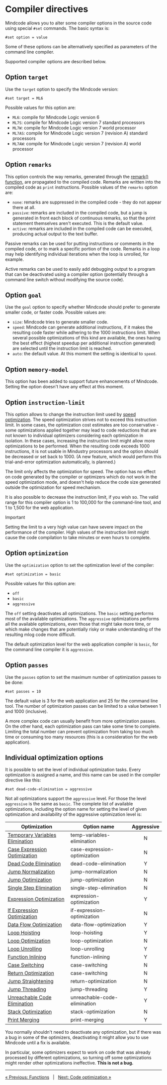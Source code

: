# Compiler directives

Mindcode allows you to alter some compiler options in the source code using special `#set` commands.
The basic syntax is: 

```
#set option = value
```

Some of these options can be alternatively specified as parameters of the command line compiler.

Supported compiler options are described below.

## Option `target`

Use the `target` option to specify the Mindcode version:

```
#set target = ML6
```

Possible values for this option are:
* `ML6`: compile for Mindcode Logic version 6
* `ML7S`: compile for Mindcode Logic version 7 standard processors
* `ML7W`: compile for Mindcode Logic version 7 world processor
* `ML7AS`: compile for Mindcode Logic version 7 (revision A) standard processors
* `ML7AW`: compile for Mindcode Logic version 7 (revision A) world processor

## Option `remarks`

This option controls the way remarks, generated through the [remark() function](SYNTAX-4-FUNCTIONS.markdown#remark), 
are propagated to the compiled code. Remarks are written into the compiled code as `print` instructions. Possible values 
of the `remarks` option are:

* `none`: remarks are suppressed in the compiled code - they do not appear there at all.
* `passive`: remarks are included in the compiled code, but a jump is generated in front each block of continuous 
  remarks, so that the print statement themselves aren't executed. This is the default value.
* `active`: remarks are included in the compiled code can be executed, producing actual output to the text buffer.

Passive remarks can be used for putting instructions or comments in the compiled code, or to mark a specific portion 
of the code. Remarks in a loop may help identifying individual iterations when the loop is unrolled, for example.

Active remarks can be used to easily add debugging output to a program that can be deactivated using a compiler 
option (potentially through a command line switch without modifying the source code).

## Option `goal`

Use the `goal` option to specify whether Mindcode should prefer to generate smaller code, or faster code. 
Possible values are:

* `size`: Mindcode tries to generate smaller code.
* `speed`: Mindcode can generate additional instructions, if it makes the resulting code faster while adhering to 
  the 1000 instructions limit. When several possible optimizations of this kind are available, the ones having the 
  best effect (highest speedup per additional instruction generated) are selected until the instruction limit is 
  reached. 
* `auto`: the default value. At this moment the setting is identical to `speed`.

## Option `memory-model`

This option has been added to support future enhancements of Mindcode. Setting the option doesn't have any effect at 
this moment. 

## Option `instruction-limit`

This option allows to change the instruction limit used by [speed
optimization](SYNTAX-6-OPTIMIZATIONS.markdown#optimization-for-speed). The speed optimization strives not to exceed 
this instruction limit. In some cases, the optimization cost estimates are too conservative - some optimizations 
applied together may lead to code reductions that are not known to individual optimizers considering each 
optimization in isolation. In these cases, increasing the instruction limit might allow more optimizations to be 
performed. When the resulting code exceeds 1000 instructions, it is not usable in Mindustry processors and the 
option should be decreased or set back to 1000. (A new feature, which would perform this trial-and-error 
optimization automatically, is planned.)

The limit only affects the optimization for speed. The option has no effect on code generated by the compiler or 
optimizers which do not work in the speed optimization mode, and doesn't help reduce the code size generated outside 
the optimization for speed mechanism. 

It is also possible to decrease the instruction limit, if you wish so. The valid range for this compiler option is 1 
to 100,000 for the command-line tool, and 1 to 1,500 for the web application.

> [!IMPORTANT]
> Setting the limit to a very high value can have severe impact on the performance of the compiler. High 
> values of the instruction limit might cause the code compilation to take minutes or even hours to complete.

## Option `optimization`

Use the `optimization` option to set the optimization level of the compiler:

```
#set optimization = basic
```

Possible values for this option are:

* `off`
* `basic`
* `aggressive`

The `off` setting deactivates all optimizations. The `basic` setting performs most of the available optimizations.
The `aggressive` optimizations performs all the available optimizations, even those that might take more time, or 
which make changes that are potentially risky or make understanding of the resulting mlog code more difficult.

The default optimization level for the web application compiler is `basic`, for the command line compiler it is 
`aggressive`.

## Option `passes`

Use the `passes` option to set the maximum number of optimization passes to be done:

```
#set passes = 10
```

The default value is 3 for the web application and 25 for the command line tool. The number of optimization passes
can be limited to a value between 1 and 1000 (inclusive).

A more complex code can usually benefit from more optimization passes. On the other hand, each optimization pass can
take some time to complete. Limiting the total number can prevent optimization from taking too much time or
consuming too many resources (this is a consideration for the web application).

## Individual optimization options

It is possible to set the level of individual optimization tasks. Every optimization is assigned a name,
and this name can be used in the compiler directive like this:

```
#set dead-code-elimination = aggressive
```

Not all optimizations support the `aggressive` level. For those the level `aggressive` is the same as `basic`.
The complete list of available optimizations, including the option name for setting the level of given optimization
and availability of the aggressive optimization level is:

| Optimization                                                                                       | Option name                  | Aggressive |
|----------------------------------------------------------------------------------------------------|------------------------------|:----------:|
| [Temporary Variables Elimination](SYNTAX-6-OPTIMIZATIONS.markdown#temporary-variables-elimination) | temp-variables-elimination   |     N      |
| [Case Expression Optimization](SYNTAX-6-OPTIMIZATIONS.markdown#case-expression-optimization)       | case-expression-optimization |     N      |
| [Dead Code Elimination](SYNTAX-6-OPTIMIZATIONS.markdown#dead-code-elimination)                     | dead-code-elimination        |     Y      |
| [Jump Normalization](SYNTAX-6-OPTIMIZATIONS.markdown#jump-normalization)                           | jump-normalization           |     N      |
| [Jump Optimization](SYNTAX-6-OPTIMIZATIONS.markdown#jump-optimization)                             | jump-optimization            |     N      |
| [Single Step Elimination](SYNTAX-6-OPTIMIZATIONS.markdown#single-step-elimination)                 | single-step-elimination      |     N      |
| [Expression Optimization](SYNTAX-6-OPTIMIZATIONS.markdown#expression-optimization)                 | expression-optimization      |     Y      |
| [If Expression Optimization](SYNTAX-6-OPTIMIZATIONS.markdown#if-expression-optimization)           | if-expression-optimization   |     N      |
| [Data Flow Optimization](SYNTAX-6-OPTIMIZATIONS.markdown#data-flow-optimization)                   | data-flow-optimization       |     Y      |
| [Loop Hoisting](SYNTAX-6-OPTIMIZATIONS.markdown#loop-hoisting)                                     | loop-hoisting                |     Y      |
| [Loop Optimization](SYNTAX-6-OPTIMIZATIONS.markdown#loop-optimization)                             | loop-optimization            |     N      |
| [Loop Unrolling](SYNTAX-6-OPTIMIZATIONS.markdown#loop-unrolling)                                   | loop-unrolling               |     Y      |
| [Function Inlining](SYNTAX-6-OPTIMIZATIONS.markdown#function-inlining)                             | function-inlining            |     Y      |
| [Case Switching](SYNTAX-6-OPTIMIZATIONS.markdown#case-switching)                                   | case-switching               |     N      |
| [Return Optimization](SYNTAX-6-OPTIMIZATIONS.markdown#return-optimization)                         | case-switching               |     N      |
| [Jump Straightening](SYNTAX-6-OPTIMIZATIONS.markdown#jump-straightening)                           | return-optimization          |     N      |
| [Jump Threading](SYNTAX-6-OPTIMIZATIONS.markdown#jump-threading)                                   | jump-threading               |     Y      |
| [Unreachable Code Elimination](SYNTAX-6-OPTIMIZATIONS.markdown#unreachable-code-elimination)       | unreachable-code-elimination |     Y      |
| [Stack Optimization](SYNTAX-6-OPTIMIZATIONS.markdown#stack-optimization)                           | stack-optimization           |     N      |
| [Print Merging](SYNTAX-6-OPTIMIZATIONS.markdown#print-merging)                                     | print-merging                |     Y      |

You normally shouldn't need to deactivate any optimization, but if there was a bug in some of the optimizers,
deactivating it might allow you to use Mindcode until a fix is available.

In particular, some optimizers expect to work on code that was already processed by different optimizations,
so turning off some optimizations might render other optimizations ineffective. **This is not a bug.**  

---

[« Previous: Functions](SYNTAX-4-FUNCTIONS.markdown) &nbsp; | &nbsp; [Next: Code optimization »](SYNTAX-6-OPTIMIZATIONS.markdown)
